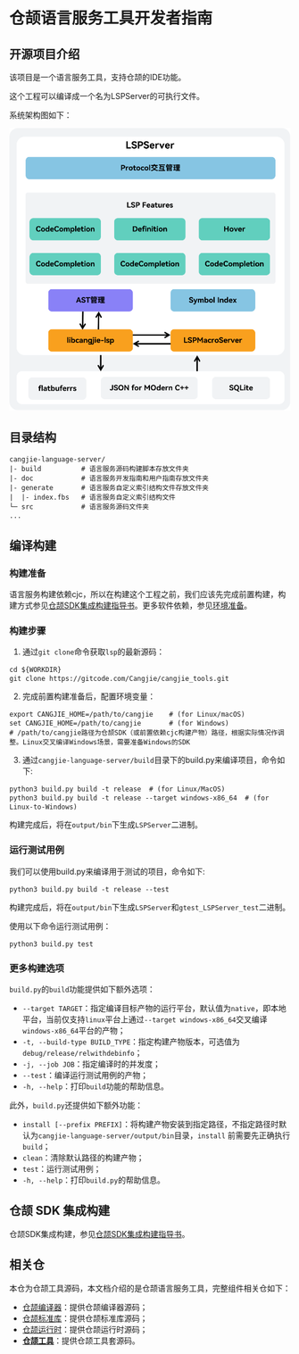 # 仓颉语言服务工具开发者指南

## 开源项目介绍

该项目是一个语言服务工具，支持仓颉的IDE功能。

这个工程可以编译成一个名为LSPServer的可执行文件。

系统架构图如下：

![SystemArchitecture](./figures/SystemArchitecture.png)

## 目录结构

```text
cangjie-language-server/
|- build          # 语言服务源码构建脚本存放文件夹
|- doc            # 语言服务开发指南和用户指南存放文件夹
|- generate       # 语言服务自定义索引结构文件存放文件夹
|  |- index.fbs   # 语言服务自定义索引结构文件
└─ src            # 语言服务源码文件夹
...
```

## 编译构建

### 构建准备

语言服务构建依赖cjc，所以在构建这个工程之前，我们应该先完成前置构建，构建方式参见[仓颉SDK集成构建指导书](https://gitcode.com/Cangjie/cangjie_build/blob/main/README_zh.md)。更多软件依赖，参见[环境准备](https://gitcode.com/Cangjie/cangjie_build/blob/main/docs/env_zh.md)。

### 构建步骤

1. 通过`git clone`命令获取`lsp`的最新源码：

```shell
cd ${WORKDIR}
git clone https://gitcode.com/Cangjie/cangjie_tools.git
```

2. 完成前置构建准备后，配置环境变量：

```shell
export CANGJIE_HOME=/path/to/cangjie    # (for Linux/macOS)
set CANGJIE_HOME=/path/to/cangjie       # (for Windows)
# /path/to/cangjie路径为仓颉SDK（或前置依赖cjc构建产物）路径，根据实际情况作调整。Linux交叉编译Windows场景，需要准备Windows的SDK
```

3. 通过`cangjie-language-server/build`目录下的build.py来编译项目，命令如下:

```shell
python3 build.py build -t release  # (for Linux/MacOS)
python3 build.py build -t release --target windows-x86_64  # (for Linux-to-Windows)
```

构建完成后，将在`output/bin`下生成`LSPServer`二进制。

### 运行测试用例

我们可以使用build.py来编译用于测试的项目，命令如下:

```shell
python3 build.py build -t release --test
```

构建完成后，将在`output/bin`下生成`LSPServer`和`gtest_LSPServer_test`二进制。

使用以下命令运行测试用例：

```shell
python3 build.py test
```

### 更多构建选项

`build.py`的`build`功能提供如下额外选项：

- `--target TARGET`：指定编译目标产物的运行平台，默认值为`native`，即本地平台，当前仅支持`linux`平台上通过`--target windows-x86_64`交叉编译`windows-x86_64`平台的产物；
- `-t, --build-type BUILD_TYPE`：指定构建产物版本，可选值为`debug/release/relwithdebinfo`；
- `-j, --job JOB`：指定编译时的并发度；
- `--test`：编译运行测试用例的产物；
- `-h, --help`：打印`build`功能的帮助信息。

此外，`build.py`还提供如下额外功能：

- `install [--prefix PREFIX]`：将构建产物安装到指定路径，不指定路径时默认为`cangjie-language-server/output/bin`目录，`install` 前需要先正确执行 `build`；
- `clean`：清除默认路径的构建产物；
- `test`：运行测试用例；
- `-h, --help`：打印`build.py`的帮助信息。

## 仓颉 SDK 集成构建

仓颉SDK集成构建，参见[仓颉SDK集成构建指导书](https://gitcode.com/Cangjie/cangjie_build/blob/main/README_zh.md)。

## 相关仓

本仓为仓颉工具源码，本文档介绍的是仓颉语言服务工具，完整组件相关仓如下：

- [仓颉编译器](https://gitcode.com/Cangjie/cangjie_compiler)：提供仓颉编译器源码；
- [仓颉标准库](https://gitcode.com/Cangjie/cangjie_runtime)：提供仓颉标准库源码；
- [仓颉运行时](https://gitcode.com/Cangjie/cangjie_runtime)：提供仓颉运行时源码；
- [**仓颉工具**](https://gitcode.com/Cangjie/cangjie_tools)：提供仓颉工具套源码。
